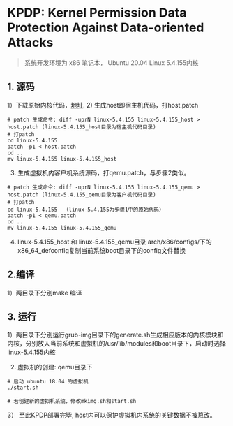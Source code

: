 # KPDP: Kernel Permission Data Protection Against Data-oriented Attacks

> 系统开发环境为 x86 笔记本， Ubuntu 20.04 Linux 5.4.155内核

## 1. 源码
1）下载原始内核代码，[地址](https://ftp.sjtu.edu.cn/sites/ftp.kernel.org/pub/linux/kernel/v5.x/linux-5.4.155.tar.gz).
2) 生成host即宿主机代码，打host.patch
```
# patch 生成命令: diff -uprN linux-5.4.155 linux-5.4.155_host > host.patch (linux-5.4.155_host目录为宿主机代码目录)
# 打patch
cd linux-5.4.155
patch -p1 < host.patch
cd ..
mv linux-5.4.155 linux-5.4.155_host

```
3) 生成虚拟机内客户机系统源码，打qemu.patch，与步骤2类似。
```
# patch 生成命令: diff -uprN linux-5.4.155 linux-5.4.155_qemu > host.patch (linux-5.4.155_qemu目录为客户机代码目录)
# 打patch
cd linux-5.4.155  （linux-5.4.155为步骤1中的原始代码）
patch -p1 < qemu.patch
cd ..
mv linux-5.4.155 linux-5.4.155_qemu

```
4) linux-5.4.155_host 和 linux-5.4.155_qemu目录 arch/x86/configs/下的x86_64_defconfig复制当前系统boot目录下的config文件替换

## 2.编译
1）两目录下分别make 编译

## 3. 运行
1）两目录下分别运行grub-img目录下的generate.sh生成相应版本的内核模块和内核，分别放入当前系统和虚拟机的/usr/lib/modules和boot目录下，启动时选择linux-5.4.155内核

2) 虚拟机的创建: qemu目录下
```
# 启动 ubuntu 18.04 的虚拟机
./start.sh

# 若创建新的虚拟机系统，修改mkimg.sh和start.sh
```
3） 至此KPDP部署完毕, host内可以保护虚拟机内系统的关键数据不被篡改。
